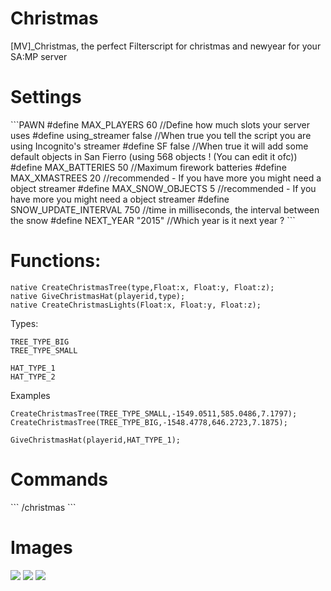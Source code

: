 Christmas
=========

[MV]_Christmas, the perfect Filterscript for christmas and newyear for your SA:MP server

<h1>Settings</h1>
```PAWN
#define MAX_PLAYERS             60      //Define how much slots your server uses
#define using_streamer          false   //When true you tell the script you are using Incognito's streamer
#define SF						false   //When true it will add some default objects in San Fierro (using 568 objects ! (You can edit it ofc))
#define MAX_BATTERIES       	50      //Maximum firework batteries
#define MAX_XMASTREES			20 	    //recommended - If you have more you might need a object streamer
#define MAX_SNOW_OBJECTS   		5 	    //recommended - If you have more you might need a object streamer
#define SNOW_UPDATE_INTERVAL	750     //time in milliseconds, the interval between the snow
#define NEXT_YEAR          		"2015"  //Which year is it next year ?
```


<h1>Functions:</h1>

```PAWN
native CreateChristmasTree(type,Float:x, Float:y, Float:z);
native GiveChristmasHat(playerid,type);
native CreateChristmasLights(Float:x, Float:y, Float:z);
```

Types:
```
TREE_TYPE_BIG
TREE_TYPE_SMALL

HAT_TYPE_1
HAT_TYPE_2
```

Examples
```PAWN
CreateChristmasTree(TREE_TYPE_SMALL,-1549.0511,585.0486,7.1797);
CreateChristmasTree(TREE_TYPE_BIG,-1548.4778,646.2723,7.1875);

GiveChristmasHat(playerid,HAT_TYPE_1);
```

<h1>Commands</h1>
```
/christmas
```

<h1>Images</h1>
<img src="http://exp-gaming.net/images/mv_christmas.png" />
<img src="http://exp-gaming.net/images/mv_christmas2.png" />
<img src="http://exp-gaming.net/images/mv_christmas3.png" />
